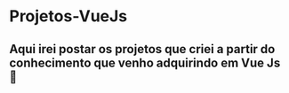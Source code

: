 # Projetos-VueJs

<h2>Aqui irei postar os projetos que criei a partir do conhecimento que venho adquirindo em Vue Js 🥰 <h2>
